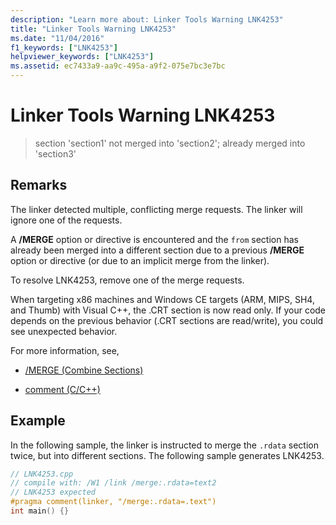 ```yaml
---
description: "Learn more about: Linker Tools Warning LNK4253"
title: "Linker Tools Warning LNK4253"
ms.date: "11/04/2016"
f1_keywords: ["LNK4253"]
helpviewer_keywords: ["LNK4253"]
ms.assetid: ec7433a9-aa9c-495a-a9f2-075e7bc3e7bc
---
```

# Linker Tools Warning LNK4253

> section 'section1' not merged into 'section2'; already merged into 'section3'

## Remarks

The linker detected multiple, conflicting merge requests. The linker will ignore one of the requests.

A **/MERGE** option or directive is encountered and the `from` section has already been merged into a different section due to a previous **/MERGE** option or directive (or due to an implicit merge from the linker).

To resolve LNK4253, remove one of the merge requests.

When targeting x86 machines and Windows CE targets (ARM, MIPS, SH4, and Thumb) with Visual C++, the .CRT section is now read only. If your code depends on the previous behavior (.CRT sections are read/write), you could see unexpected behavior.

For more information, see,

- [/MERGE (Combine Sections)](../../build/reference/merge-combine-sections.md)

- [comment (C/C++)](../../preprocessor/comment-c-cpp.md)

## Example

In the following sample, the linker is instructed to merge the `.rdata` section twice, but into different sections. The following sample generates LNK4253.

```cpp
// LNK4253.cpp
// compile with: /W1 /link /merge:.rdata=text2
// LNK4253 expected
#pragma comment(linker, "/merge:.rdata=.text")
int main() {}
```
